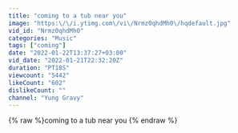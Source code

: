 ```yaml
---
title: "coming to a tub near you"
image: "https:\/\/i.ytimg.com\/vi\/Nrmz0qhdMh0\/hqdefault.jpg"
vid_id: "Nrmz0qhdMh0"
categories: "Music"
tags: ["coming"]
date: "2022-01-22T13:37:27+03:00"
vid_date: "2022-01-21T22:32:20Z"
duration: "PT18S"
viewcount: "5442"
likeCount: "602"
dislikeCount: ""
channel: "Yung Gravy"
---
```

{% raw %}coming to a tub near you {% endraw %}
